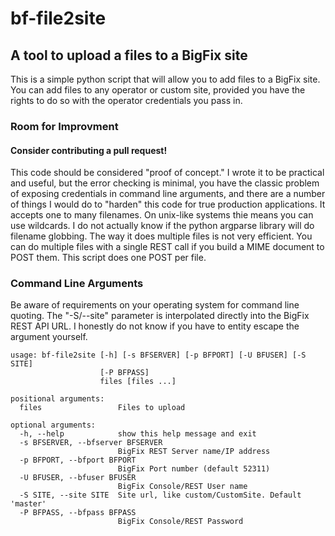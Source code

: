 # bf-file2site
## A tool to upload a files to a BigFix site
This is a simple python script that will allow you to add files to 
a BigFix site. You can add files to any operator or custom site,
provided you have the rights to do so with the operator credentials
you pass in.
### Room for Improvment
#### Consider contributing a pull request!
This code should be considered "proof of concept." I wrote it to be
practical and useful, but the error checking is minimal, you have the
classic problem of exposing credentials in command line arguments,
and there are a number of things I would do to "harden" this code
for true production applications.
It accepts one to many filenames. On unix-like systems thie means
you can use wildcards. I do not actually know if the python argparse
library will do filename globbing. The way it does multiple files is
not very efficient. You can do multiple files with a single REST call
if you build a MIME document to POST them. This script does one POST
per file.

### Command Line Arguments
Be aware of requirements on your operating system for command line
quoting. The "-S/--site" parameter is interpolated directly into the
BigFix REST API URL. I honestly do not know if you have to entity
escape the argument yourself.

    usage: bf-file2site [-h] [-s BFSERVER] [-p BFPORT] [-U BFUSER] [-S SITE]
                        [-P BFPASS]
                        files [files ...]

    positional arguments:
      files                 Files to upload

    optional arguments:
      -h, --help            show this help message and exit
      -s BFSERVER, --bfserver BFSERVER
                            BigFix REST Server name/IP address
      -p BFPORT, --bfport BFPORT
                            BigFix Port number (default 52311)
      -U BFUSER, --bfuser BFUSER
                            BigFix Console/REST User name
      -S SITE, --site SITE  Site url, like custom/CustomSite. Default 'master'
      -P BFPASS, --bfpass BFPASS
                            BigFix Console/REST Password
